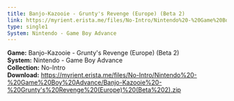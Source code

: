 ```yaml
---
title: Banjo-Kazooie - Grunty's Revenge (Europe) (Beta 2)
link: https://myrient.erista.me/files/No-Intro/Nintendo%20-%20Game%20Boy%20Advance/Banjo-Kazooie%20-%20Grunty's%20Revenge%20(Europe)%20(Beta%202).zip
type: single1
System: Nintendo - Game Boy Advance
---
```

<b>Game:</b> Banjo-Kazooie - Grunty's Revenge (Europe) (Beta 2)<br>
<b>System:</b> Nintendo - Game Boy Advance<br>
<b>Collection:</b> No-Intro<br>
<b>Download:</b> https://myrient.erista.me/files/No-Intro/Nintendo%20-%20Game%20Boy%20Advance/Banjo-Kazooie%20-%20Grunty's%20Revenge%20(Europe)%20(Beta%202).zip